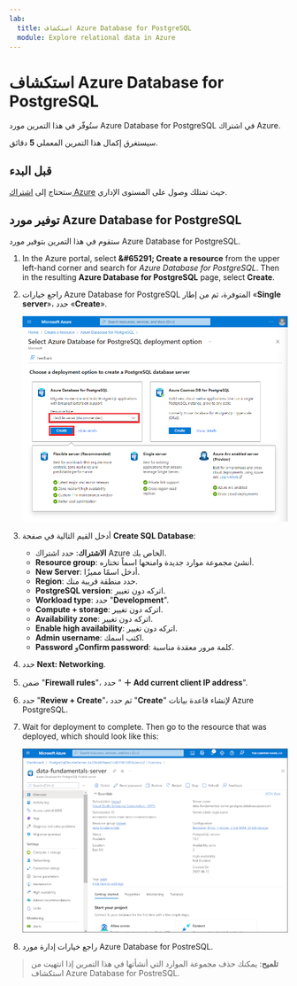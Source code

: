 ```yaml
---
lab:
  title: استكشاف Azure Database for PostgreSQL
  module: Explore relational data in Azure
---
```


# <a name="explore-azure-database-for-postgresql"></a>استكشاف Azure Database for PostgreSQL

ستُوفّر في هذا التمرين مورد Azure Database for PostgreSQL في اشتراك Azure.

سيستغرق إكمال هذا التمرين المعملي **5** دقائق.

## <a name="before-you-start"></a>قبل البدء

ستحتاج إلى [اشتراك Azure](https://azure.microsoft.com/free) حيث تمتلك وصول على المستوى الإداري.

## <a name="provision-an-azure-database-for-postgresql-resource"></a>توفير مورد Azure Database for PostgreSQL

ستقوم في هذا التمرين بتوفير مورد Azure Database for PostgreSQL.

1. In the Azure portal, select <bpt id="p1">**</bpt>&amp;#65291; Create a resource<ept id="p1">**</ept> from the upper left-hand corner and search for <bpt id="p2">*</bpt>Azure Database for PostgreSQL<ept id="p2">*</ept>. Then in the resulting <bpt id="p1">**</bpt>Azure Database for PostgreSQL<ept id="p1">**</ept> page, select <bpt id="p2">**</bpt>Create<ept id="p2">**</ept>.

1. راجع خيارات Azure Database for PostgreSQL المتوفرة، ثم من إطار «**Single server**»، حدد «**Create**».

    ![لقطة شاشة لخيارات توزيع Azure Database for PostgreSQL](images/postgresql-options.png)

1. أدخل القيم التالية في صفحة **Create SQL Database**:
    - **الاشتراك**: حدد اشتراك Azure الخاص بك.
    - **Resource group**: أنشئ مجموعة موارد جديدة وامنحها اسماً تختاره.
    - **New Server**: أدخل اسمًا مميزًا.
    - **Region**: حدد منطقة قريبة منك.
    - **PostgreSQL version**: اتركه دون تغيير.
    - **Workload type**: حدد "**Development**".
    - **Compute + storage**: اتركه دون تغيير.
    - **Availability zone**: اتركه دون تغيير.
    - **Enable high availability**: اتركه دون تغيير.
    - **Admin username**: اكتب اسمك.
    - **Password** و**Confirm password**: كلمة مرور معقدة مناسبة.

1. حدد **Next: Networking**.

1. ضمن "**Firewall rules**"، حدد " **&#65291; Add current client IP address**".

1. حدد "**Review + Create**"، ثم حدد "**Create**" لإنشاء قاعدة بيانات Azure PostgreSQL.

1. Wait for deployment to complete. Then go to the resource that was deployed, which should look like this:

    ![لقطة شاشة لمدخل Azure تعرض صفحة "Azure Database for PostgreSQL".](images/postgresql-portal.png)

1. راجع خيارات إدارة مورد Azure Database for PostreSQL.

> **تلميح**: يمكنك حذف مجموعة الموارد التي أنشأتها في هذا التمرين إذا انتهيت من استكشاف Azure Database for PostreSQL.
